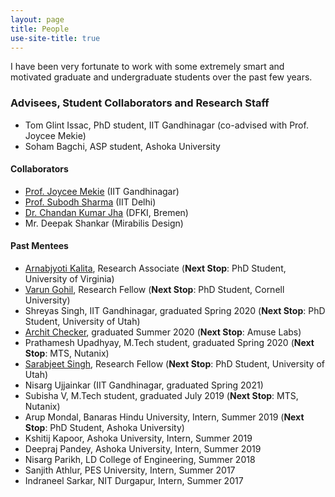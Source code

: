 ```yaml
---
layout: page
title: People
use-site-title: true
---
```


I have been very fortunate to work with some extremely smart and 
motivated graduate and undergraduate students over the past few years.

### Advisees, Student Collaborators and Research Staff

* Tom Glint Issac, PhD student, IIT Gandhinagar (co-advised with Prof. Joycee Mekie)
* Soham Bagchi, ASP student, Ashoka University

#### Collaborators
* <a href="http://joycee.people.iitgn.ac.in/">Prof. Joycee Mekie</a> (IIT Gandhinagar)
* <a href="https://subodhvsharma.github.io/">Prof. Subodh Sharma</a> (IIT Delhi)
* <a href="https://chajha.github.io/">Dr. Chandan Kumar Jha</a> (DFKI, Bremen)
* Mr. Deepak Shankar (Mirabilis Design)

#### Past Mentees
* <a href="https://www.linkedin.com/in/arnabkalita/">Arnabjyoti Kalita</a>, Research Associate (**Next Stop**: PhD Student, University of Virginia)
* <a href="https://varungohil.github.io">Varun Gohil</a>, Research Fellow (**Next Stop**: PhD Student, Cornell University)
* Shreyas Singh, IIT Gandhinagar, graduated Spring 2020 (**Next Stop**: PhD Student, University of Utah)
* <a href="https://checker5965.github.io">Archit Checker</a>, graduated Summer 2020 (**Next Stop**: Amuse Labs)
* Prathamesh Upadhyay, M.Tech student, graduated Spring 2020 (**Next Stop**: MTS, Nutanix)
* <a href="https://www.cs.utah.edu/~sarab">Sarabjeet Singh</a>, Research Fellow (**Next Stop**: PhD Student, University of Utah)
* Nisarg Ujjainkar (IIT Gandhinagar, graduated Spring 2021)
* Subisha V, M.Tech student, graduated July 2019 (**Next Stop**: MTS, Nutanix)
* Arup Mondal, Banaras Hindu University, Intern, Summer 2019 (**Next Stop**: PhD Student, Ashoka University)
* Kshitij Kapoor, Ashoka University, Intern, Summer 2019
* Deepraj Pandey, Ashoka University, Intern, Summer 2019
* Nisarg Parikh, LD College of Engineering, Summer 2018
* Sanjith Athlur, PES University, Intern, Summer 2017
* Indraneel Sarkar, NIT Durgapur, Intern, Summer 2017
